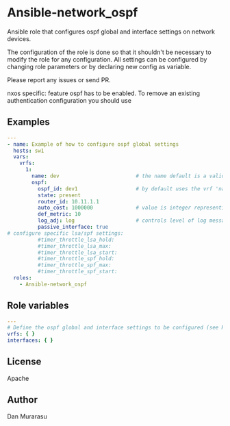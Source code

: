 # Ansible-network_ospf

Ansible role that configures ospf global and interface settings on network devices.  

The configuration of the role is done so that it shouldn't be necessary to modify the role for any configuration.
All settings can be configured by changing role parameters or by declaring new config as variable.

Please report any issues or send PR.

nxos specific: feature ospf has to be enabled. To remove an existing authentication configuration you should use 

## Examples

```yaml
---
- name: Example of how to configure ospf global settings
  hosts: sw1
  vars:
    vrfs:
      1:
        name: dev                         # the name default is a valid vrf representing the global default vrf 
        ospf:          
          ospf_id: dev1                   # by default uses the vrf 'name' var defined above if this is not defined. 
          state: present            
          router_id: 10.11.1.1
          auto_cost: 1000000              # value is integer representing Mbps
          def_metric: 10
          log_adj: log                    # controls level of log messages when a neighbor changes state. values log/detail/default
          passive_interface: true
# configure specific lsa/spf settings:  
          #timer_throttle_lsa_hold:
          #timer_throttle_lsa_max:
          #timer_throttle_lsa_start:
          #timer_throttle_spf_hold:
          #timer_throttle_spf_max:
          #timer_throttle_spf_start:          
  roles:
    - Ansible-network_ospf

```

## Role variables

```yaml
---
# Define the ospf global and interface settings to be configured (see README for examples)
vrfs: { }
interfaces: { }
```


## License

Apache


## Author

Dan Murarasu